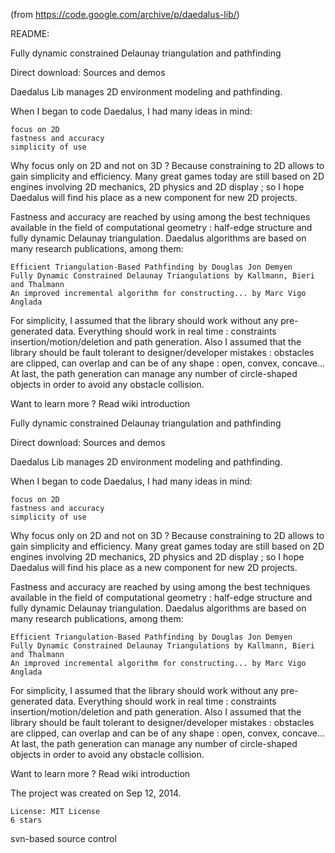 (from https://code.google.com/archive/p/daedalus-lib/)

README:

Fully dynamic constrained Delaunay triangulation and pathfinding

Direct download: Sources and demos

Daedalus Lib manages 2D environment modeling and pathfinding.

When I began to code Daedalus, I had many ideas in mind:

    focus on 2D
    fastness and accuracy
    simplicity of use

Why focus only on 2D and not on 3D ? Because constraining to 2D allows to gain simplicity and efficiency. Many great games today are still based on 2D engines involving 2D mechanics, 2D physics and 2D display ; so I hope Daedalus will find his place as a new component for new 2D projects.

Fastness and accuracy are reached by using among the best techniques available in the field of computational geometry : half-edge structure and fully dynamic Delaunay triangulation. Daedalus algorithms are based on many research publications, among them:

    Efficient Triangulation-Based Pathfinding by Douglas Jon Demyen
    Fully Dynamic Constrained Delaunay Triangulations by Kallmann, Bieri and Thalmann
    An improved incremental algorithm for constructing... by Marc Vigo Anglada

For simplicity, I assumed that the library should work without any pre-generated data. Everything should work in real time : constraints insertion/motion/deletion and path generation. Also I assumed that the library should be fault tolerant to designer/developer mistakes : obstacles are clipped, can overlap and can be of any shape : open, convex, concave... At last, the path generation can manage any number of circle-shaped objects in order to avoid any obstacle collision.

Want to learn more ? Read wiki introduction



Fully dynamic constrained Delaunay triangulation and pathfinding

Direct download: Sources and demos

Daedalus Lib manages 2D environment modeling and pathfinding.

When I began to code Daedalus, I had many ideas in mind:

    focus on 2D
    fastness and accuracy
    simplicity of use

Why focus only on 2D and not on 3D ? Because constraining to 2D allows to gain simplicity and efficiency. Many great games today are still based on 2D engines involving 2D mechanics, 2D physics and 2D display ; so I hope Daedalus will find his place as a new component for new 2D projects.

Fastness and accuracy are reached by using among the best techniques available in the field of computational geometry : half-edge structure and fully dynamic Delaunay triangulation. Daedalus algorithms are based on many research publications, among them:

    Efficient Triangulation-Based Pathfinding by Douglas Jon Demyen
    Fully Dynamic Constrained Delaunay Triangulations by Kallmann, Bieri and Thalmann
    An improved incremental algorithm for constructing... by Marc Vigo Anglada

For simplicity, I assumed that the library should work without any pre-generated data. Everything should work in real time : constraints insertion/motion/deletion and path generation. Also I assumed that the library should be fault tolerant to designer/developer mistakes : obstacles are clipped, can overlap and can be of any shape : open, convex, concave... At last, the path generation can manage any number of circle-shaped objects in order to avoid any obstacle collision.

Want to learn more ? Read wiki introduction



 The project was created on Sep 12, 2014.

    License: MIT License
    6 stars
svn-based source control
